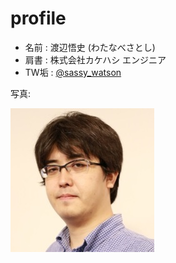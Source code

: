 # profile

* 名前 : 渡辺悟史 (わたなべさとし)
* 肩書 : 株式会社カケハシ エンジニア
* TW垢 : [@sassy_watson](https://twitter.com/sassy_watson)

写真:

![写真](./my.jpeg)


